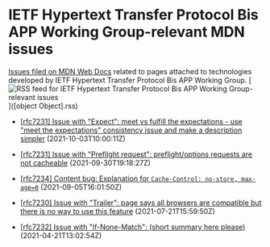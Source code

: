 # IETF Hypertext Transfer Protocol Bis APP Working Group-relevant MDN issues

[Issues filed on MDN Web Docs](https://github.com/mdn/content/issues) related to pages attached to technologies developed by IETF Hypertext Transfer Protocol Bis APP Working Group. [![RSS feed for IETF Hypertext Transfer Protocol Bis APP Working Group-relevant issues](https://www.w3.org/QA/2007/04/feed_icon)]([object Object].rss)

* [[rfc7231] Issue with "Expect": meet vs fulfill the expectations - use "meet the expectations" consistency issue and make a description simpler](https://github.com/mdn/content/issues/9460) (2021-10-03T10:00:11Z)
  
* [[rfc7231] Issue with "Preflight request": preflight/options requests are not cacheable](https://github.com/mdn/content/issues/9385) (2021-09-30T19:18:27Z)
  
* [[rfc7234] Content bug: Explanation for `Cache-Control: no-store, max-age=0`](https://github.com/mdn/content/issues/8668) (2021-09-05T16:01:50Z)
  
* [[rfc7230] Issue with "Trailer": page says all browsers are compatible but there is no way to use this feature](https://github.com/mdn/content/issues/7137) (2021-07-21T15:59:50Z)
  
* [[rfc7232] Issue with "If-None-Match": (short summary here please)](https://github.com/mdn/content/issues/4343) (2021-04-21T13:02:54Z)
  
